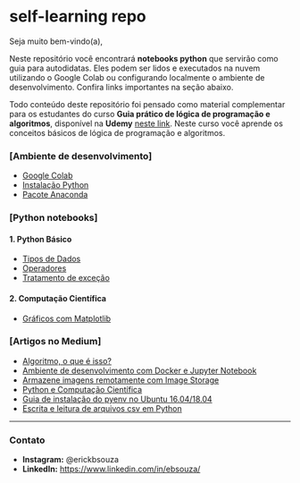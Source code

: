 # self-learning repo



Seja muito bem-vindo(a),

Neste repositório você encontrará **notebooks python** que servirão como guia para autodidatas. Eles podem ser lidos e executados na nuvem utilizando o Google Colab ou configurando localmente o ambiente de desenvolvimento. Confira links importantes na seção abaixo.

Todo conteúdo deste repositório foi pensado como material complementar para os estudantes do curso **Guia prático de lógica de programação e algoritmos**, disponível na **Udemy** [neste link](https://www.udemy.com/course/guia-pratico-de-logica-de-programacao-e-algoritmos/?referralCode=E0B8C9D0BBD75E6947CE). Neste curso você aprende os conceitos básicos de lógica de programação e algoritmos. 


### [Ambiente de desenvolvimento]

- [Google Colab](https://colab.research.google.com/)
- [Instalação Python](https://www.python.org/)
- [Pacote Anaconda](https://www.anaconda.com/products/individual)


### [Python notebooks]

#### 1. Python Básico
- [Tipos de Dados](https://github.com/ebsouza/self-learning/blob/main/TiposDeDados.ipynb)
- [Operadores](https://github.com/ebsouza/self-learning/blob/main/Operadores.ipynb)
- [Tratamento de exceção](https://github.com/ebsouza/self-learning/blob/main/TratamentoExcecao.ipynb)
#### 2.  Computação Científica
- [Gráficos com Matplotlib](https://github.com/ebsouza/self-learning/blob/main/Matplotlib.ipynb)

### [Artigos no Medium]

- [Algoritmo, o que é isso?](https://medium.com/data-hackers/algoritmo-o-que-%C3%A9-isso-a2af4f8663e9)
- [Ambiente de desenvolvimento com Docker e Jupyter Notebook](https://medium.com/data-hackers/ambiente-de-desenvolvimento-com-docker-e-jupyter-notebook-7605e9140f72)
- [Armazene imagens remotamente com Image Storage](https://medium.com/data-hackers/armazene-imagens-remotamente-com-image-storage-79a9256a0f37)
- [Python e Computação Científica](https://medium.com/data-hackers/python-e-computa%C3%A7%C3%A3o-cient%C3%ADfica-20294610bf02)
- [Guia de instalação do pyenv no Ubuntu 16.04/18.04](https://medium.com/data-hackers/guia-de-instala%C3%A7%C3%A3o-do-pyenv-no-ubuntu-16-04-18-04-33a33faa4d5)
- [Escrita e leitura de arquivos csv em Python](https://medium.com/data-hackers/escrita-e-leitura-de-arquivos-csv-em-python-6a256c608818)


---

### Contato

- **Instagram:** @erickbsouza
- **LinkedIn:** https://www.linkedin.com/in/ebsouza/
